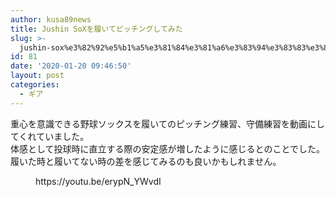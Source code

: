```yaml
---
author: kusa89news
title: Jushin SoXを履いてピッチングしてみた
slug: >-
  jushin-sox%e3%82%92%e5%b1%a5%e3%81%84%e3%81%a6%e3%83%94%e3%83%83%e3%83%81%e3%83%b3%e3%82%b0%e3%81%97%e3%81%a6%e3%81%bf%e3%81%9f
id: 81
date: '2020-01-20 09:46:50'
layout: post
categories:
  - ギア
---
```


重心を意識できる野球ソックスを履いてのピッチング練習、守備練習を動画にしてくれていました。  
体感として投球時に直立する際の安定感が増したように感じるとのことでした。  
履いた時と履いてない時の差を感じてみるのも良いかもしれません。

<figure class="wp-block-embed-youtube wp-block-embed is-type-video is-provider-youtube wp-embed-aspect-16-9 wp-has-aspect-ratio">

<div class="wp-block-embed__wrapper">https://youtu.be/erypN_YWvdI</div>

</figure>